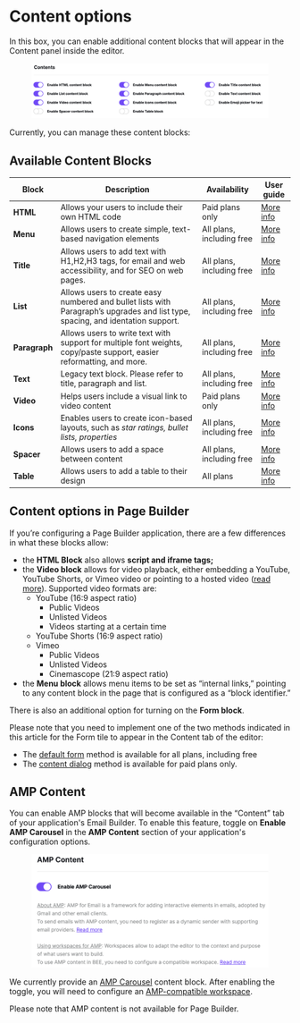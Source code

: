 # Content options

In this box, you can enable additional content blocks that will appear in the Content panel inside the editor.

<figure><img src="../.gitbook/assets/CleanShot 2024-03-12 at 11.48.22@2x.png" alt=""><figcaption></figcaption></figure>

Currently, you can manage these content blocks:

## Available Content Blocks

| Block         | Description                                                                                                                     | Availability              | User guide                                           |
| ------------- | ------------------------------------------------------------------------------------------------------------------------------- | ------------------------- | ---------------------------------------------------- |
| **HTML**      | Allows your users to include their own HTML code                                                                                | Paid plans only           | [More info](https://dam.beefree.io/htmlcontent)      |
| **Menu**      | Allows users to create simple, text-based navigation elements                                                                   | All plans, including free | [More info](https://dam.beefree.io/menucontent)      |
| **Title**     | Allows users to add text with H1,H2,H3 tags, for email and web accessibility, and for SEO on web pages.                         | All plans, including free | [More info](https://dam.beefree.io/titlecontent)     |
| **List**      | Allows users to create easy numbered and bullet lists with Paragraph’s upgrades and list type, spacing, and identation support. | All plans, including free | [More info](https://dam.beefree.io/newtextblocks)    |
| **Paragraph** | Allows users to write text with support for multiple font weights, copy/paste support, easier reformatting, and more.           | All plans, including free | [More info](https://dam.beefree.io/newtextblocks)    |
| **Text**      | Legacy text block. Please refer to title, paragraph and list.                                                                   | All plans, including free | [More info](https://dam.beefree.io/textcontent)      |
| **Video**     | Helps users include a visual link to video content                                                                              | Paid plans only           | [More info](https://dam.beefree.io/videocontent)     |
| **Icons**     | Enables users to create icon-based layouts, such as _star ratings, bullet lists, properties_                                    | All plans, including free | [More info](https://dam.beefree.io/iconcontent)      |
| **Spacer**    | Allows users to add a space between content                                                                                     | All plans, including free | [More info](https://dam.beefree.io/spacer)           |
| **Table**     | Allows users to add a table to their design                                                                                     | All plans                 | [More info](../appearance/content-defaults.md#table) |

## **Content options in Page Builder**

If you’re configuring a Page Builder application, there are a few differences in what these blocks allow:

* the **HTML Block** also allows **script and iframe tags;**
* the **Video block** allows for video playback, either embedding a YouTube, YouTube Shorts, or Vimeo video or pointing to a hosted video ([read more](../page-builder/embedding-videos-in-a-page.md)). Supported video formats are:
  * YouTube (16:9 aspect ratio)
    * Public Videos
    * Unlisted Videos
    * Videos starting at a certain time
  * YouTube Shorts (16:9 aspect ratio)
  * Vimeo
    * Public Videos
    * Unlisted Videos
    * Cinemascope (21:9 aspect ratio)
* the **Menu block** allows menu items to be set as “internal links,” pointing to any content block in the page that is configured as a “block identifier.”

There is also an additional option for turning on the **Form block**.

Please note that you need to implement one of the two methods indicated in this article for the Form tile to appear in the Content tab of the editor:

* The [default form](../form-block/integrating-and-using-the-form-block/passing-forms-to-the-builder.md) method is available for all plans, including free
* The [content dialog](../advanced-options/content-dialog.md) method is available for paid plans only.

## AMP Content <a href="#amp-content" id="amp-content"></a>

You can enable AMP blocks that will become available in the “Content” tab of your application's Email Builder. To enable this feature, toggle on **Enable AMP Carousel** in the **AMP Content** section of your application's configuration options.

<figure><img src="../.gitbook/assets/CleanShot 2024-03-12 at 12.23.01@2x (1).png" alt=""><figcaption></figcaption></figure>

We currently provide an [AMP Carousel](../amp-for-email.md) content block. After enabling the toggle, you will need to configure an [AMP-compatible workspace](../amp-for-email.md).

Please note that AMP content is not available for Page Builder.
